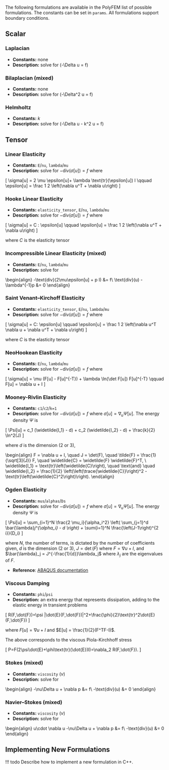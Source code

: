 <style>
    .md-typeset ul {
        margin-left: 0;
    }
    .md-typeset ul li {
        margin-bottom: 0;
        margin-left: 0;
        list-style-type: none;
    }
    .md-typeset div.arithmatex > * {
        margin: 0.1em auto !important;
    }
</style>

The following formulations are available in the PolyFEM list of possible formulations. The constants can be set in `params`. All formulations support boundary conditions.

## Scalar

### Laplacian
* **Constants:** none
* **Description:** solve for \(-\Delta u = f\)

### Bilaplacian (mixed)
* **Constants:** none
* **Description:** solve for \(-\Delta^2 u = f\)

### Helmholtz
* **Constants:** $k$
* **Description:** solve for \(-\Delta u - k^2 u = f\)

## Tensor

### Linear Elasticity
* **Constants:** `E`/`nu`, `lambda`/`mu`
* **Description:** solve for $-\text{div}(\sigma[u]) = f$ where

\[
    \sigma[u] = 2 \mu  \epsilon[u]+ \lambda \text{tr}(\epsilon[u]) I \qquad \epsilon[u] = \frac 1 2 \left(\nabla u^T + \nabla u\right)
\]

### Hooke Linear Elasticity
* **Constants:**  `elasticity_tensor`, `E`/`nu`, `lambda`/`mu`
* **Description:** solve for $-\text{div}(\sigma[u]) = f$ where

\[
    \sigma[u] = C :  \epsilon[u] \qquad \epsilon[u] = \frac 1 2 \left(\nabla u^T + \nabla u\right)
\]

where $C$ is the elasticity tensor

### Incompressible Linear Elasticity (mixed)
* **Constants:** `E`/`nu`, `lambda`/`mu`
* **Description:** solve for

\begin{align}
-\text{div}(2\mu\epsilon[u] + p I) &= f\\
\text{div}(u) - \lambda^{-1}p &= 0
\end{align}

### Saint Venant–Kirchoff Elasticity
* **Constants:** `elasticity_tensor`, `E`/`nu`, `lambda`/`mu`
* **Description:** solve for $-\text{div}(\sigma[u]) = f$ where

\[
\sigma[u] = C: \epsilon[u]  \qquad \epsilon[u] = \frac 1 2 \left(\nabla u^T \nabla u + \nabla u^T + \nabla u\right)
\]

where $C$ is the elasticity tensor

### NeoHookean Elasticity
* **Constants:** `E`/`nu`, `lambda`/`mu`
* **Description:** solve for $-\text{div}(\sigma[u]) = f$ where

\[
    \sigma[u] = \mu (F[u] - F[u]^{-T}) + \lambda \ln(\det F[u]) F[u]^{-T} \qquad F[u] = \nabla u + I
\]

<!-- * **Physical interpretation:** $E$ is the Young's modulus, $\nu$ is Poisson's ratio, $\mu$ is the shear modulus, and $\lambda$ is Lamé's first parameter. -->

### Mooney-Rivlin Elasticity

* **Constants:** `c1`/`c2`/`k=1`
* **Description:** solve for $-\text{div}(\sigma[u]) = f$ where $\sigma[u]=\nabla_u \Psi[u]$. The energy density $\Psi$ is

\[
    \Psi[u] = c_1 (\widetilde{I_1} - d) + c_2 (\widetilde{I_2} - d) + \frac{k}{2} \ln^2(J)
\]

where $d$ is the dimension (2 or 3),

\begin{align}
F = \nabla u + I, \quad J = \det(F), \quad \tilde{F} = \frac{1}{\sqrt[3]{J}} F, \quad \widetilde{C} = \widetilde{F} \widetilde{F}^T, \\
\widetilde{I_1} = \text{tr}\left(\widetilde{C}\right), \quad  \text{and} \quad
\widetilde{I_2} = \frac{1}{2} \left(\left(\trace{\widetilde{C}}\right)^2 - \text{tr}\left(\widetilde{C}^2\right)\right).
\end{align}

### Ogden Elasticity

* **Constants:** `mus`/`alphas`/`Ds`
* **Description:** solve for $-\text{div}(\sigma[u]) = f$ where $\sigma[u]=\nabla_u \Psi[u]$. The energy density $\Psi$ is

\[
    \Psi[u] = \sum_{i=1}^N \frac{2 \mu_i}{\alpha_i^2} \left(
        \sum_{j=1}^d \bar{\lambda}_j^{\alpha_i} - d
    \right) + \sum_{i=1}^N \frac{\left(J-1\right)^{2 i}}{D_i}
\]

where $N$, the number of terms, is dictated by the number of coefficients given, $d$ is the dimension (2 or 3), $J = \det(F)$ where $F = \nabla u + I$, and $\bar{\lambda}_j = J^{-\frac{1}{d}}\lambda_j$ where $\lambda_j$ are the eigenvalues of $F.$

<!-- * **Physical interpretation:**
!!! todo
    Physical interpretation of the coefficients -->

* **Reference**: [ABAQUS documentation](https://classes.engineering.wustl.edu/2009/spring/mase5513/abaqus/docs/v6.6/books/stm/default.htm?startat=ch04s06ath124.html)

### Viscous Damping
* **Constants:** `phi`/`psi`
* **Description:** an extra energy that represents dissipation, adding to the elastic energy in transient problems

\[
    R(F,\dot{F})=\psi \|\dot{E}(F,\dot{F})\|^2+\frac{\phi}{2}\text{tr}^2\dot{E}(F,\dot{F})
\]

where $F[u] = \nabla u + I$ and $E[u] = \frac{1}{2}(F^TF-I)$.

The above corresponds to the viscous Piola-Kirchhoff stress

\[
    P=F(2\psi\dot{E}+\phi\text{tr}(\dot{E})I)=\nabla_2 R(F,\dot{F}).
\]

### Stokes (mixed)
* **Constants:** `viscosity` ($\nu$)
* **Description:** solve for

\begin{align}
    -\nu\Delta u + \nabla p &= f\\
    -\text{div}(u) &= 0
\end{align}

### Navier–Stokes (mixed)
* **Constants:** `viscosity` ($\nu$)
* **Description:** solve for

\begin{align}
    u\cdot \nabla u -\nu\Delta u + \nabla p &= f\\
    -\text{div}(u)  &= 0
\end{align}

## Implementing New Formulations

!!! todo
    Describe how to implement a new formulation in C++.
